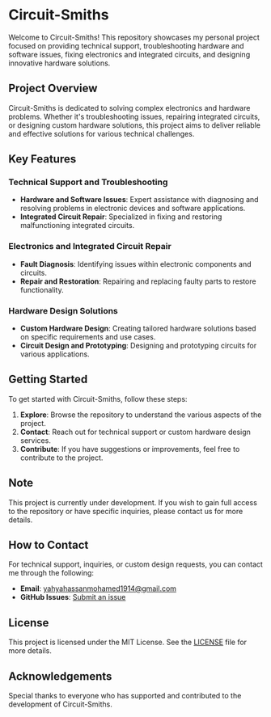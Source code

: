 # Circuit-Smiths

Welcome to Circuit-Smiths! This repository showcases my personal project focused on providing technical support, troubleshooting hardware and software issues, fixing electronics and integrated circuits, and designing innovative hardware solutions.

## Project Overview

Circuit-Smiths is dedicated to solving complex electronics and hardware problems. Whether it's troubleshooting issues, repairing integrated circuits, or designing custom hardware solutions, this project aims to deliver reliable and effective solutions for various technical challenges.

## Key Features

### Technical Support and Troubleshooting
- **Hardware and Software Issues**: Expert assistance with diagnosing and resolving problems in electronic devices and software applications.
- **Integrated Circuit Repair**: Specialized in fixing and restoring malfunctioning integrated circuits.

### Electronics and Integrated Circuit Repair
- **Fault Diagnosis**: Identifying issues within electronic components and circuits.
- **Repair and Restoration**: Repairing and replacing faulty parts to restore functionality.

### Hardware Design Solutions
- **Custom Hardware Design**: Creating tailored hardware solutions based on specific requirements and use cases.
- **Circuit Design and Prototyping**: Designing and prototyping circuits for various applications.

## Getting Started

To get started with Circuit-Smiths, follow these steps:

1. **Explore**: Browse the repository to understand the various aspects of the project.
2. **Contact**: Reach out for technical support or custom hardware design services.
3. **Contribute**: If you have suggestions or improvements, feel free to contribute to the project.

## Note

This project is currently under development. If you wish to gain full access to the repository or have specific inquiries, please contact us for more details.

## How to Contact

For technical support, inquiries, or custom design requests, you can contact me through the following:

- **Email**: [yahyahassanmohamed1914@gmail.com](mailto:yahyahassanmohamed1914@gmail.com)
- **GitHub Issues**: [Submit an issue](https://github.com/YahyaHassan1914/Circuit-Smiths/issues)

## License

This project is licensed under the MIT License. See the [LICENSE](LICENSE) file for more details.

## Acknowledgements

Special thanks to everyone who has supported and contributed to the development of Circuit-Smiths.
